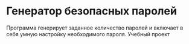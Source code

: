 # Генератор безопасных паролей

Программа генерирует заданное количество паролей и включает в себя умную настройку необходимого пароля. Учебный проект
